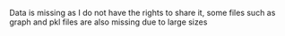 Data is missing as I do not have the rights to share it, some files such as graph and pkl files are also missing due to large sizes
